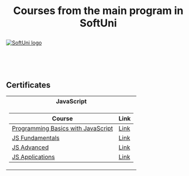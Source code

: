 # <p align="center"> Courses from the main program in SoftUni <p>

<a href="https://softuni.bg/trainings/courses" rel="Courses"> ![SoftUni logo][logo] </a>

[logo]: http://innovationstarterbox.bg/wp-content/uploads/2016/05/Softuni_logo_trasparent.png "Logo Title Text 2"

<br/>
<br/>
<br/>

<h2> Certificates </h2>

<table>

<tr>
  <th> JavaScript </th> 
</tr>

<tr>
<td>

| **Course** | **Link** |
| -------------------------------------------------------------------------- | -------------------------------------------------------------------------- |
| <a href="https://softuni.bg/trainings/2904/programming-basics-with-javascript-april-2020" > Programming Basics with JavaScript  </a> | <a href="https://softuni.bg/certificates/details/82279/e0c57169"> Link</a> |
| <a href="https://softuni.bg/trainings/3133/js-fundamentals-september-2020" > JS Fundamentals </a> | <a href="https://softuni.bg/certificates/details/96830/f508bb47"> Link</a> |
| <a href="https://softuni.bg/trainings/3217/js-advanced-january-2021" > JS Advanced </a> | <a href="https://softuni.bg/certificates/details/98224/7b03d224"> Link</a> |
| <a href="https://softuni.bg/trainings/3218/js-applications-february-2021" > JS Applications </a> | <a href="https://softuni.bg/certificates/details/102303/86789331"> Link</a> |

</td>
</tr>
</table>
